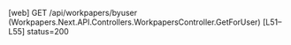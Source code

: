 [web] GET /api/workpapers/byuser  (Workpapers.Next.API.Controllers.WorkpapersController.GetForUser)  [L51–L55] status=200

